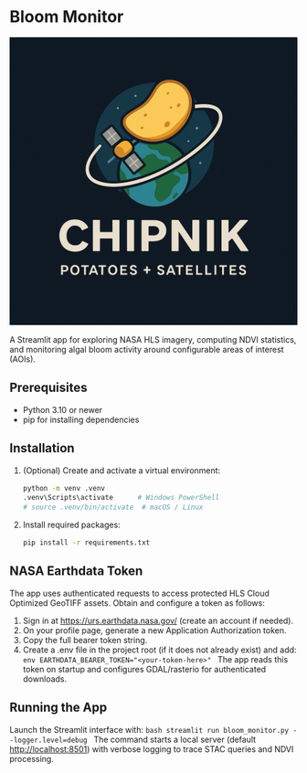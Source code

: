 # Bloom Monitor

![](media/logo.png)


A Streamlit app for exploring NASA HLS imagery, computing NDVI statistics, and monitoring algal bloom activity around configurable areas of interest (AOIs).

## Prerequisites
- Python 3.10 or newer
- pip for installing dependencies

## Installation
1. (Optional) Create and activate a virtual environment:
   ```bash
   python -m venv .venv
   .venv\Scripts\activate      # Windows PowerShell
   # source .venv/bin/activate  # macOS / Linux
   ```
2. Install required packages:
   ```bash
   pip install -r requirements.txt
   ```

## NASA Earthdata Token
The app uses authenticated requests to access protected HLS Cloud Optimized GeoTIFF assets. Obtain and configure a token as follows:
1. Sign in at <https://urs.earthdata.nasa.gov/> (create an account if needed).
2. On your profile page, generate a new Application Authorization token.
3. Copy the full bearer token string.
4. Create a .env file in the project root (if it does not already exist) and add:
   `env
   EARTHDATA_BEARER_TOKEN="<your-token-here>"
   `
   The app reads this token on startup and configures GDAL/rasterio for authenticated downloads.

## Running the App
Launch the Streamlit interface with:
`bash
streamlit run bloom_monitor.py --logger.level=debug
`
The command starts a local server (default <http://localhost:8501>) with verbose logging to trace STAC queries and NDVI processing.

